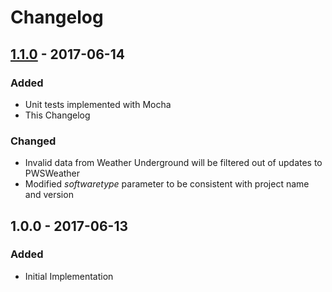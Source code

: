 # Changelog


## [1.1.0] - 2017-06-14
### Added
- Unit tests implemented with Mocha
- This Changelog

### Changed
- Invalid data from Weather Underground will be filtered out of updates to PWSWeather
- Modified _softwaretype_ parameter to be consistent with project name and version

## 1.0.0 - 2017-06-13
### Added
- Initial Implementation

[Unreleased]: https://github.com/olivierlacan/keep-a-changelog/compare/v0.3.0...HEAD
[1.1.0]: https://github.com/olivierlacan/keep-a-changelog/compare/1.0.0...1.1.0
